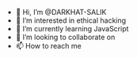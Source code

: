 - 👋 Hi, I’m @DARKHAT-SALIK
- 👀 I’m interested in ethical hacking
- 🌱 I’m currently learning JavaScript
- 💞️ I’m looking to collaborate on 
- 📫 How to reach me 

<!---
DARKHAT-SALIK/DARKHAT-SALIK is a ✨ special ✨ repository because its `README.md` (this file) appears on your GitHub profile.
You can click the Preview link to take a look at your changes.
--->
